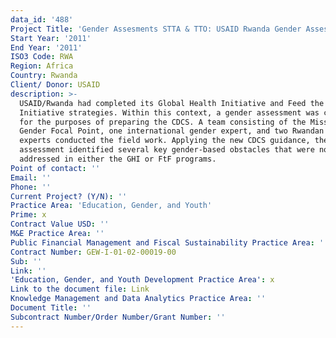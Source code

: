 ```yaml
---
data_id: '488'
Project Title: 'Gender Assesments STTA & TTO: USAID Rwanda Gender Assessment (TDY 110)'
Start Year: '2011'
End Year: '2011'
ISO3 Code: RWA
Region: Africa
Country: Rwanda
Client/ Donor: USAID
description: >-
  USAID/Rwanda had completed its Global Health Initiative and Feed the Future
  Initiative strategies. Within this context, a gender assessment was conducted
  for the purposes of preparing the CDCS. A team consisting of the Mission
  Gender Focal Point, one international gender expert, and two Rwandan gender
  experts conducted the field work. Applying the new CDCS guidance, the gender
  assessment identified several key gender-based obstacles that were not
  addressed in either the GHI or FtF programs.
Point of contact: ''
Email: ''
Phone: ''
Current Project? (Y/N): ''
Practice Area: 'Education, Gender, and Youth'
Prime: x
Contract Value USD: ''
M&E Practice Area: ''
Public Financial Management and Fiscal Sustainability Practice Area: ''
Contract Number: GEW-I-01-02-00019-00
Sub: ''
Link: ''
'Education, Gender, and Youth Development Practice Area': x
Link to the document file: Link
Knowledge Management and Data Analytics Practice Area: ''
Document Title: ''
Subcontract Number/Order Number/Grant Number: ''
---
```

